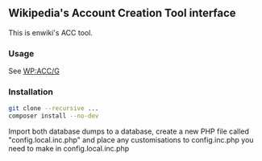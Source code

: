 ## Wikipedia's Account Creation Tool interface

This is enwiki's ACC tool.

### Usage

See [WP:ACC/G](http://enwp.org/WP:ACC/G)

### Installation

```sh
git clone --recursive ...
composer install --no-dev
```


Import both database dumps to a database, create a new PHP file called "config.local.inc.php" and place any customisations to config.inc.php you need to make in config.local.inc.php
